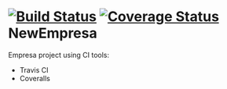 [![Build Status](https://travis-ci.org/ezequielo/NewEmpresa.svg?branch=master)](https://travis-ci.org/ezequielo/NewEmpresa)
[![Coverage Status](https://coveralls.io/repos/ezequielo/NewEmpresa/badge.png?branch=master)](https://coveralls.io/r/ezequielo/NewEmpresa?branch=master)
NewEmpresa
==========

Empresa project using CI tools:
* Travis CI
* Coveralls
